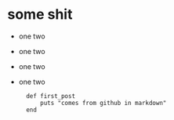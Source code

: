 ﻿# some shit

* one two

* one two

* one two

* one two

        def first_post
            puts "comes from github in markdown"
        end
